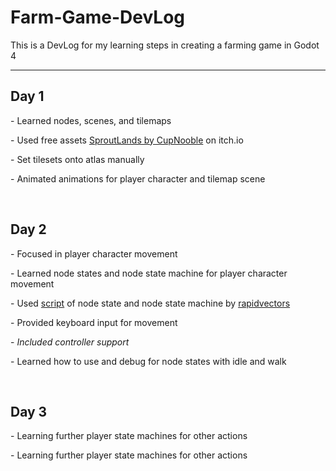 # Farm-Game-DevLog

<p>This is a DevLog for my learning steps in creating a farming game in Godot 4</p>

<hr>
<h2>Day 1</h2>
<p>- Learned nodes, scenes, and tilemaps</p>
<p>- Used free assets <a href="https://cupnooble.itch.io/sprout-lands-asset-pack">SproutLands by CupNooble</a> on itch.io</p>
<p>- Set tilesets onto atlas manually</p>
<p>- Animated animations for player character and tilemap scene</p>
<br>

<h2>Day 2</h2>
<p>- Focused in player character movement</p>
<p>- Learned node states and node state machine for player character movement</p>
<p>- Used <a href="https://github.com/rapidvectors/tutorial-components-and-scripts/tree/main/tutorials/croptails">script</a> of node state and node state machine by <a href="https://github.com/rapidvectors">rapidvectors</a></p>
<p>- Provided keyboard input for movement</p>
<p>- <i>Included controller support</i></p>
<p>- Learned how to use and debug for node states with idle and walk</p>

<br>
<h2>Day 3</h2>
<p>- Learning further player state machines for other actions</p>
<p>- Learning further player state machines for other actions</p>

